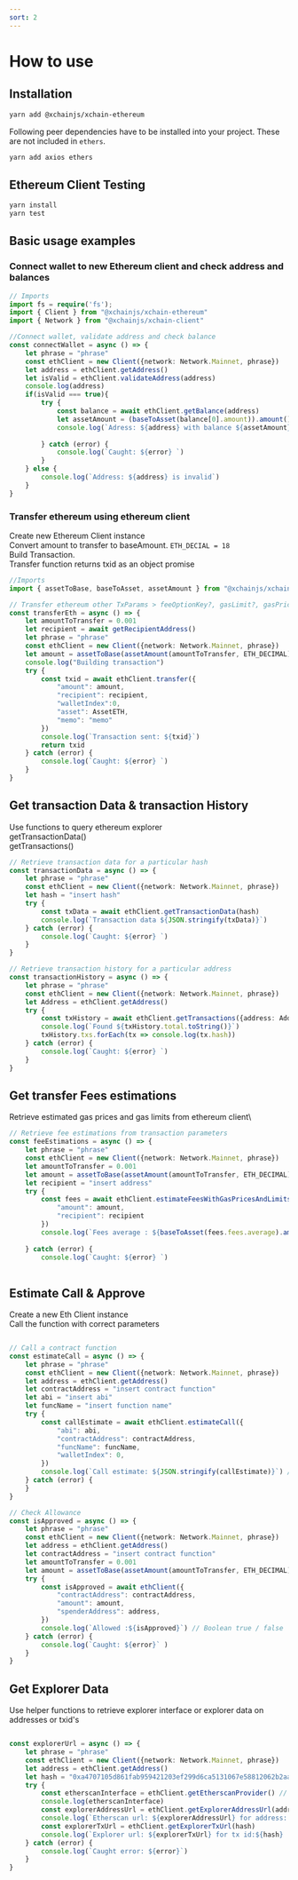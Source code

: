 ```yaml
---
sort: 2
---
```


# How to use

## Installation

```bash
yarn add @xchainjs/xchain-ethereum
```

Following peer dependencies have to be installed into your project. These are not included in `ethers`.

```bash
yarn add axios ethers
```

## Ethereum Client Testing

```bash
yarn install
yarn test
```

## Basic usage examples

### Connect wallet to new Ethereum client and check address and balances

```ts
// Imports
import fs = require('fs');
import { Client } from "@xchainjs/xchain-ethereum"
import { Network } from "@xchainjs/xchain-client"

//Connect wallet, validate address and check balance 
const connectWallet = async () => {
    let phrase = "phrase"
    const ethClient = new Client({network: Network.Mainnet, phrase})
    let address = ethClient.getAddress()
    let isValid = ethClient.validateAddress(address)
    console.log(address)
    if(isValid === true){
        try {
            const balance = await ethClient.getBalance(address)
            let assetAmount = (baseToAsset(balance[0].amount)).amount()
            console.log(`Adress: ${address} with balance ${assetAmount}`)
            
        } catch (error) {
            console.log(`Caught: ${error} `)
        }
    } else {
        console.log(`Address: ${address} is invalid`)
    }
}

```

### Transfer ethereum using ethereum client

Create new Ethereum Client instance\
Convert amount to transfer to baseAmount. `ETH_DECIAL = 18`\
Build Transaction.\
Transfer function returns txid as an object promise

```ts
//Imports
import { assetToBase, baseToAsset, assetAmount } from "@xchainjs/xchain-util"

// Transfer ethereum other TxParams > feeOptionKey?, gasLimit?, gasPrice? 
const transferEth = async () => {
    let amountToTransfer = 0.001
    let recipient = await getRecipientAddress()
    let phrase = "phrase"
    const ethClient = new Client({network: Network.Mainnet, phrase})
    let amount = assetToBase(assetAmount(amountToTransfer, ETH_DECIMAL))
    console.log("Building transaction")
    try {
        const txid = await ethClient.transfer({
            "amount": amount,
            "recipient": recipient,
            "walletIndex":0,
            "asset": AssetETH,
            "memo": "memo"
        })
        console.log(`Transaction sent: ${txid}`)
        return txid
    } catch (error) {
        console.log(`Caught: ${error} `)
    }
}

```

## Get transaction Data & transaction History 

Use functions to query ethereum explorer\
getTransactionData()\
getTransactions()

```ts
// Retrieve transaction data for a particular hash
const transactionData = async () => {
    let phrase = "phrase"
    const ethClient = new Client({network: Network.Mainnet, phrase})
    let hash = "insert hash"
    try {
        const txData = await ethClient.getTransactionData(hash)
        console.log(`Transaction data ${JSON.stringify(txData)}`)
    } catch (error) {
        console.log(`Caught: ${error} `)
    }
}

// Retrieve transaction history for a particular address
const transactionHistory = async () => {
    let phrase = "phrase"
    const ethClient = new Client({network: Network.Mainnet, phrase})
    let Address = ethClient.getAddress()
    try {
        const txHistory = await ethClient.getTransactions({address: Address})
        console.log(`Found ${txHistory.total.toString()}`)
        txHistory.txs.forEach(tx => console.log(tx.hash))
    } catch (error) {
        console.log(`Caught: ${error} `)
    }
}

```

## Get transfer Fees estimations

Retrieve estimated gas prices and gas limits from ethereum client\

```ts
// Retrieve fee estimations from transaction parameters
const feeEstimations = async () => {
    let phrase = "phrase"
    const ethClient = new Client({network: Network.Mainnet, phrase})
    let amountToTransfer = 0.001
    let amount = assetToBase(assetAmount(amountToTransfer, ETH_DECIMAL))
    let recipient = "insert address"
    try {
        const fees = await ethClient.estimateFeesWithGasPricesAndLimits({
            "amount": amount,
            "recipient": recipient
        })
        console.log(`Fees average : ${baseToAsset(fees.fees.average).amount()}, gas limits: ${fees.gasLimit}, gas prices average: ${baseToAsset(fees.gasPrices.average).amount()}`)
        
    } catch (error) {
        console.log(`Caught: ${error} `)
   

```

## Estimate Call & Approve

Create a new Eth Client instance\
Call the function with correct parameters
```ts

// Call a contract function  
const estimateCall = async () => {
    let phrase = "phrase"
    const ethClient = new Client({network: Network.Mainnet, phrase})
    let address = ethClient.getAddress()
    let contractAddress = "insert contract function"
    let abi = "insert abi"
    let funcName = "insert function name"
    try {
        const callEstimate = await ethClient.estimateCall({
            "abi": abi,
            "contractAddress": contractAddress,
            "funcName": funcName,
            "walletIndex": 0,
        })
        console.log(`Call estimate: ${JSON.stringify(callEstimate)}`) // Returns Big number
    } catch (error) {   
    }
}

// Check Allowance
const isApproved = async () => {
    let phrase = "phrase"
    const ethClient = new Client({network: Network.Mainnet, phrase})
    let address = ethClient.getAddress()
    let contractAddress = "insert contract function"
    let amountToTransfer = 0.001
    let amount = assetToBase(assetAmount(amountToTransfer, ETH_DECIMAL)) 
    try {
        const isApproved = await ethClient({
            "contractAddress": contractAddress,
            "amount": amount,
            "spenderAddress": address,
        })
        console.log(`Allowed :${isApproved}`) // Boolean true / false
    } catch (error) {   
        console.log(`Caught: ${error}` )
    }
}

```

## Get Explorer Data

Use helper functions to retrieve explorer interface or explorer data on addresses or txid's

```ts

const explorerUrl = async () => {
    let phrase = "phrase"
    const ethClient = new Client({network: Network.Mainnet, phrase})
    let address = ethClient.getAddress()
    let hash = "0xa4707105d861fab959421203ef299d6ca5131067e58812062b2aa94494047f06"
    try {
        const etherscanInterface = ethClient.getEtherscanProvider() // returns the current etherjs etherscan interface
        console.log(etherscanInterface)
        const explorerAddressUrl = ethClient.getExplorerAddressUrl(address)
        console.log(`Etherscan url: ${explorerAddressUrl} for address: ${address} `)
        const explorerTxUrl = ethClient.getExplorerTxUrl(hash)
        console.log(`Explorer url: ${explorerTxUrl} for tx id:${hash}  `)
    } catch (error) {
        console.log(`Caught error: ${error}`)
    }
}

```